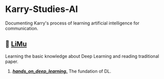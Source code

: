 # Karry-Studies-AI

Documenting Karry's process of learning artificial intelligence for communication.

## 📖 [LiMu](https://space.bilibili.com/1567748478)

Learning the basic knowledge about Deep Learning and reading traditional paper.

1. *<u>**[hands_on_deep_learning.](https://space.bilibili.com/1567748478/channel/seriesdetail?sid=358497)**</u>*  The fundation of DL.

